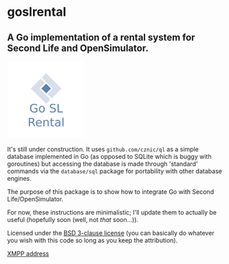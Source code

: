 # goslrental
## A Go implementation of a rental system for Second Life and OpenSimulator.

![goslrental logo](lib/images/apple-touch-icon.png)

It's still under construction. It uses `github.com/cznic/ql` as a simple database implemented in Go (as opposed to SQLite which is buggy with goroutines) but accessing the database is made through 'standard' commands via the `database/sql` package for portability with other database engines.

The purpose of this package is to show how to integrate Go with Second Life/OpenSimulator.

For now, these instructions are minimalistic; I'll update them to actually be useful (hopefully soon (well, not _that_ soon...)).

Licensed under the [BSD 3-clause license](https://opensource.org/licenses/BSD-3-Clause) (you can basically do whatever you wish with this code so long as you keep the attribution).

[XMPP address](xmpp:gwynethllewelyn@gmail.com?message)
